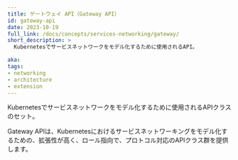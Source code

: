 ```yaml
---
title: ゲートウェイ API（Gateway API）
id: gateway-api
date: 2023-10-19
full_link: /docs/concepts/services-networking/gateway/
short_description: >
  Kubernetesでサービスネットワークをモデル化するために使用されるAPI。

aka:
tags:
- networking
- architecture
- extension
---
```

Kubernetesでサービスネットワークをモデル化するために使用されるAPIクラスのセット。

<!--more--> 
Gateway APIは、Kubernetesにおけるサービスネットワーキングをモデル化するための、拡張性が高く、ロール指向で、プロトコル対応のAPIクラス群を提供します。
